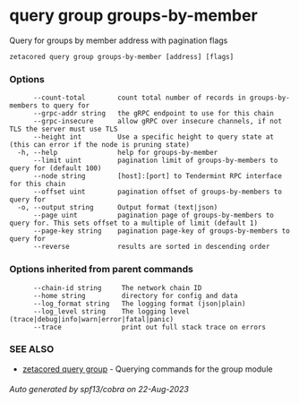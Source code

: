 # query group groups-by-member

Query for groups by member address with pagination flags

```
zetacored query group groups-by-member [address] [flags]
```

### Options

```
      --count-total        count total number of records in groups-by-members to query for
      --grpc-addr string   the gRPC endpoint to use for this chain
      --grpc-insecure      allow gRPC over insecure channels, if not TLS the server must use TLS
      --height int         Use a specific height to query state at (this can error if the node is pruning state)
  -h, --help               help for groups-by-member
      --limit uint         pagination limit of groups-by-members to query for (default 100)
      --node string        [host]:[port] to Tendermint RPC interface for this chain 
      --offset uint        pagination offset of groups-by-members to query for
  -o, --output string      Output format (text|json) 
      --page uint          pagination page of groups-by-members to query for. This sets offset to a multiple of limit (default 1)
      --page-key string    pagination page-key of groups-by-members to query for
      --reverse            results are sorted in descending order
```

### Options inherited from parent commands

```
      --chain-id string     The network chain ID
      --home string         directory for config and data 
      --log_format string   The logging format (json|plain) 
      --log_level string    The logging level (trace|debug|info|warn|error|fatal|panic) 
      --trace               print out full stack trace on errors
```

### SEE ALSO

* [zetacored query group](zetacored_query_group.md)	 - Querying commands for the group module

###### Auto generated by spf13/cobra on 22-Aug-2023
